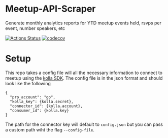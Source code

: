 # Meetup-API-Scraper

Generate monthly analytics reports for YTD meetup events held, rsvps per event, number speakers, etc

[![Actions Status](https://github.com/soypete/{}/workflows/build/badge.svg)](https://github.com/soypete/{}/actions/workflows/go.yml)
[![codecov](https://codecov.io/gh/soypete/{}/branch/master/graph/badge.svg)](https://codecov.io/gh/soypete/{})

# Setup

This repo takes a config file will all the necessary information to connect to meetup using the [kolla SDK](). The config file is in the json format and should look like the following

```
{
  "pro_account": "go",
  "kolla_key": {kolla.secret},
  "connector_id": {kolla.account},
  "consumer_id": {kolla.key}
}
```

The path for the connector key will default to `config.json` but you can pass a custom path wiht the flag `--config-file`.

